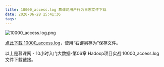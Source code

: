 ```yaml
---
title: 10000_access.log 慕课网用户行为日志文件下载
date: 2020-06-28 15:41:36
tags:
---
```


![10000_access.log.png](10000_access_log.png)

[点此下载 10000_access.log](/resources/10000_access.log)，使用“右键另存为”保存文件。

<!-- more -->

以上是慕课网 - 10小时入门大数据-第06章 Hadoop项目实战 10000_access.log 文件下载链接。
